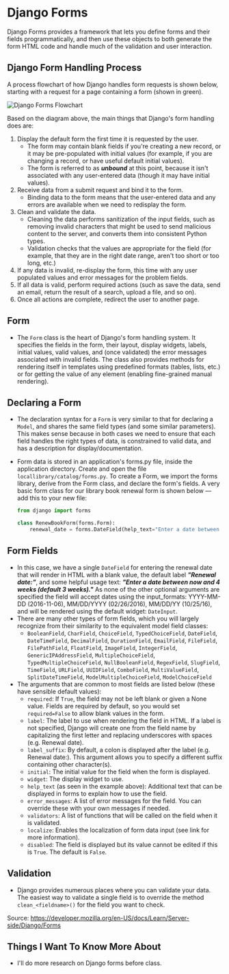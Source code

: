 # Django Forms

Django Forms provides a framework that lets you define forms and their fields programmatically, and then use these objects to both generate the form HTML code and handle much of the validation and user interaction.

## Django Form Handling Process

A process flowchart of how Django handles form requests is shown below, starting with a request for a page containing a form (shown in green).

![Django Forms Flowchart](https://developer.mozilla.org/en-US/docs/Learn/Server-side/Django/Forms/form_handling_-_standard.png)

Based on the diagram above, the main things that Django's form handling does are:

1. Display the default form the first time it is requested by the user.
   * The form may contain blank fields if you're creating a new record, or it may be pre-populated with initial values (for example, if you are changing a record, or have useful default initial values).
   * The form is referred to as ***unbound*** at this point, because it isn't associated with any user-entered data (though it may have initial values).
2. Receive data from a submit request and bind it to the form.
   * Binding data to the form means that the user-entered data and any errors are available when we need to redisplay the form.
3. Clean and validate the data.
   * Cleaning the data performs sanitization of the input fields, such as removing invalid characters that might be used to send malicious content to the server, and converts them into consistent Python types.
   * Validation checks that the values are appropriate for the field (for example, that they are in the right date range, aren't too short or too long, etc.)
4. If any data is invalid, re-display the form, this time with any user populated values and error messages for the problem fields.
5. If all data is valid, perform required actions (such as save the data, send an email, return the result of a search, upload a file, and so on).
6. Once all actions are complete, redirect the user to another page.

## Form

* The `Form` class is the heart of Django's form handling system. It specifies the fields in the form, their layout, display widgets, labels, initial values, valid values, and (once validated) the error messages associated with invalid fields. The class also provides methods for rendering itself in templates using predefined formats (tables, lists, etc.) or for getting the value of any element (enabling fine-grained manual rendering).

## Declaring a Form

* The declaration syntax for a `Form` is very similar to that for declaring a `Model`, and shares the same field types (and some similar parameters). This makes sense because in both cases we need to ensure that each field handles the right types of data, is constrained to valid data, and has a description for display/documentation.
* Form data is stored in an application's forms.py file, inside the application directory. Create and open the file `locallibrary/catalog/forms.py`. To create a Form, we import the forms library, derive from the Form class, and declare the form's fields. A very basic form class for our library book renewal form is shown below — add this to your new file:

  ```python
  from django import forms

  class RenewBookForm(forms.Form):
      renewal_date = forms.DateField(help_text="Enter a date between now and 4 weeks (default 3).")
  ```

## Form Fields

* In this case, we have a single `DateField` for entering the renewal date that will render in HTML with a blank value, the default label ***"Renewal date:"***, and some helpful usage text: ***"Enter a date between now and 4 weeks (default 3 weeks)."*** As none of the other optional arguments are specified the field will accept dates using the input_formats: YYYY-MM-DD (2016-11-06), MM/DD/YYYY (02/26/2016), MM/DD/YY (10/25/16), and will be rendered using the default widget: `DateInput`.
* There are many other types of form fields, which you will largely recognize from their similarity to the equivalent model field classes:
  * `BooleanField`, `CharField`, `ChoiceField`, `TypedChoiceField`, `DateField`, `DateTimeField`, `DecimalField`, `DurationField`, `EmailField`, `FileField`, `FilePathField`, `FloatField`, `ImageField`, `IntegerField`, `GenericIPAddressField`, `MultipleChoiceField`, `TypedMultipleChoiceField`, `NullBooleanField`, `RegexField`, `SlugField`, `TimeField`, `URLField`, `UUIDField`, `ComboField`, `MultiValueField`, `SplitDateTimeField`, `ModelMultipleChoiceField`, `ModelChoiceField`
* The arguments that are common to most fields are listed below (these have sensible default values):
  * `required`: If `True`, the field may not be left blank or given a None value. Fields are required by default, so you would set `required=False` to allow blank values in the form.
  * `label`: The label to use when rendering the field in HTML. If a label is not specified, Django will create one from the field name by capitalizing the first letter and replacing underscores with spaces (e.g. Renewal date).
  * `label_suffix`: By default, a colon is displayed after the label (e.g. Renewal date​:). This argument allows you to specify a different suffix containing other character(s).
  * `initial`: The initial value for the field when the form is displayed.
  * `widget`: The display widget to use.
  * `help_text` (as seen in the example above): Additional text that can be displayed in forms to explain how to use the field.
  * `error_messages`: A list of error messages for the field. You can override these with your own messages if needed.
  * `validators`: A list of functions that will be called on the field when it is validated.
  * `localize`: Enables the localization of form data input (see link for more information).
  * `disabled`: The field is displayed but its value cannot be edited if this is `True`. The default is `False`.

## Validation

* Django provides numerous places where you can validate your data. The easiest way to validate a single field is to override the method `clean_<fieldname>()` for the field you want to check.

Source: <https://developer.mozilla.org/en-US/docs/Learn/Server-side/Django/Forms>

## Things I Want To Know More About

* I'll do more research on Django forms before class.
